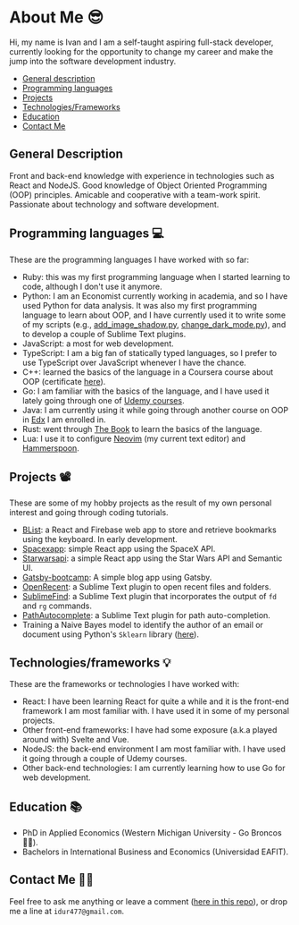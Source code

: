 # About Me 😎 

Hi, my name is Ivan and I am a self-taught aspiring full-stack developer, currently looking for the opportunity to change my career and make the jump into the software development industry.

- [General description](#general-description)
- [Programming languages](#programming-languages-)
- [Projects](#projects-)
- [Technologies/Frameworks](#technologiesframeworks-)
- [Education](#education-)
- [Contact Me](#contact-me-)

## General Description

Front and back-end knowledge with experience in technologies such as React and NodeJS. Good knowledge of Object Oriented Programming (OOP) principles. Amicable and cooperative with a team-work spirit. Passionate about technology and software development.

## Programming languages 💻

These are the programming languages I have worked with so far:

- Ruby: this was my first programming language when I started learning to code, although I don't use it anymore.
- Python: I am an Economist currently working in academia, and so I have used Python for data analysis. It was also my first programming language to learn about OOP, and I have currently used it to write some of my scripts (e.g., [add_image_shadow.py](https://github.com/idr4n/.dotfiles/blob/master/scripts), [change_dark_mode.py](https://github.com/idr4n/.dotfiles/blob/master/scripts/change_dark_mode.py)), and to develop a couple of Sublime Text plugins.
- JavaScript: a most for web development.
- TypeScript: I am a big fan of statically typed languages, so I prefer to use TypeScript over JavaScript whenever I have the chance.
- C++: learned the basics of the language in a Coursera course about OOP (certificate [here](https://www.coursera.org/account/accomplishments/verify/4QJM3K79ZS9D)).
- Go: I am familiar with the basics of the language, and I have used it lately going through one of [Udemy courses](https://www.udemy.com/course/building-modern-web-applications-with-go/).
- Java: I am currently using it while going through another course on OOP in [Edx](https://www.edx.org/course/introduction-to-java-programming-ii-object-oriented-programming) I am enrolled in.
- Rust: went through [The Book](https://doc.rust-lang.org/book/) to learn the basics of the language.
- Lua: I use it to configure [Neovim](https://github.com/idr4n/nvim-lua) (my current text editor) and [Hammerspoon](https://github.com/idr4n/.dotfiles#hammerspoon-setup).

## Projects 📽

These are some of my hobby projects as the result of my own personal interest and going through coding tutorials.

- [BList](https://github.com/idr4n/blist): a React and Firebase web app to store and retrieve bookmarks using the keyboard. In early development.
- [Spacexapp](https://github.com/idr4n/spacexapp): simple React app using the SpaceX API.
- [Starwarsapi](https://github.com/idr4n/starwarsapi): a simple React app using the Star Wars API and Semantic UI.
- [Gatsby-bootcamp](https://github.com/idr4n/gatsby-bootcamp): A simple blog app using Gatsby.
- [OpenRecent](https://github.com/idr4n/OpenRecent): a Sublime Text plugin to open recent files and folders.
- [SublimeFind](https://github.com/idr4n/SublimeFind): a Sublime Text plugin that incorporates the output of `fd` and `rg` commands.
- [PathAutocomplete](https://github.com/idr4n/PathAutocomplete): a Sublime Text plugin for path auto-completion.
- Training a Naive Bayes model to identify the author of an email or document using Python's `Sklearn` library ([here](https://github.com/idr4n/naivebayes-email-author)).

## Technologies/frameworks 💡

These are the frameworks or technologies I have worked with:

- React: I have been learning React for quite a while and it is the front-end framework I am most familiar with. I have used it in some of my personal projects.
- Other front-end frameworks: I have had some exposure (a.k.a played around with) Svelte and Vue.
- NodeJS: the back-end environment I am most familiar with. I have used it going through a couple of Udemy courses.
- Other back-end technologies: I am currently learning how to use Go for web development.

## Education 📚

- PhD in Applied Economics (Western Michigan University - Go Broncos 💪🏻).
- Bachelors in International Business and Economics (Universidad EAFIT).

## Contact Me 🤙🏻 

Feel free to ask me anything or leave a comment ([here in this repo](https://github.com/idr4n/aboutme/issues/new/choose)), or drop me a line at `idur477@gmail.com`.


